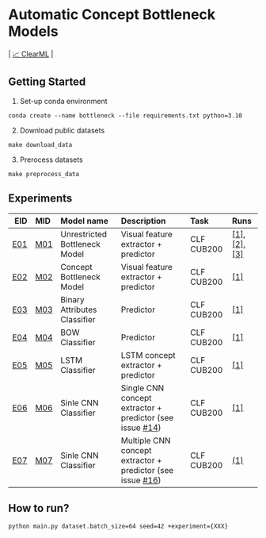 # Automatic Concept Bottleneck Models
| [📈 ClearML](http://10.100.11.149:8080/projects/747cd2ee35374486acb675187990cf67/experiments) |

## Getting Started
1. Set-up conda environment
```
conda create --name bottleneck --file requirements.txt python=3.10
```
2. Download public datasets
```
make download_data
```
3. Prerocess datasets
```
make preprocess_data
```
## Experiments
| EID   | MID | Model name | Description | Task | Runs |
| ----:| :--- | :---  | :----       | :--- |:--- |
| [E01](autoconcept/config/conf/experiment/E01.yaml) | [M01](autoconcept/config/conf/model/M01.yaml) | Unrestricted Bottleneck Model | Visual feature extractor + predictor | CLF CUB200 | [[1]](http://10.100.11.149:8080/projects/747cd2ee35374486acb675187990cf67/experiments/45290810b6594c90bd67599f9a9eb948), [[2]](http://10.100.11.149:8080/projects/747cd2ee35374486acb675187990cf67/experiments/7acaef594d8e4785b0259341ed68d619), [[3]](http://10.100.11.149:8080/projects/747cd2ee35374486acb675187990cf67/experiments/46375d4209234e33abb4c9db98fee285/info-output/metrics/scalar) |
| [E02](autoconcept/config/conf/experiment/E02.yaml) | [M02](autoconcept/config/conf/model/M02.yaml) | Concept Bottleneck Model | Visual feature extractor + predictor | CLF CUB200 | [[1]](http://10.100.11.149:8080/projects/747cd2ee35374486acb675187990cf67/experiments/0651aab925ed46b4bde3574cf523bbd1) |
| [E03](autoconcept/config/conf/experiment/E03.yaml) | [M03](autoconcept/config/conf/model/M03.yaml) | Binary Attributes Classifier | Predictor | CLF CUB200 | [[1]](http://10.100.11.149:8080/projects/747cd2ee35374486acb675187990cf67/experiments/60fddd0c2a0f46f384e597c5e33d1b2e) |
| [E04](autoconcept/config/conf/experiment/E04.yaml) | [M04](autoconcept/config/conf/model/M04.yaml) | BOW Classifier | Predictor | CLF CUB200 | [[1]](http://10.100.11.149:8080/projects/747cd2ee35374486acb675187990cf67/experiments/4f04a00d9b9a418fb69ac44dd77d4fbf) |
| [E05](autoconcept/config/conf/experiment/E05.yaml) | [M05](autoconcept/config/conf/model/M05.yaml) | LSTM Classifier | LSTM concept extractor + predictor | CLF CUB200 | [[1]](http://10.100.11.149:8080/projects/747cd2ee35374486acb675187990cf67/experiments/e1e2454081d04be7aaac8a0b5597c583) |
| [E06](autoconcept/config/conf/experiment/E06.yaml) | [M06](autoconcept/config/conf/model/M06.yaml) | Sinle CNN Classifier | Single CNN concept extractor + predictor (see issue [#14](https://github.com/DanisAlukaev/AutoConceptBottleneck/issues/14)) | CLF CUB200 | [[1]](http://10.100.11.149:8080/projects/747cd2ee35374486acb675187990cf67/experiments/61fe6ef5e7594f0586d1b814402d173b) |
| [E07](autoconcept/config/conf/experiment/E07.yaml) | [M07](autoconcept/config/conf/model/M07.yaml) | Sinle CNN Classifier | Multiple CNN concept extractor + predictor (see issue [#16](https://github.com/DanisAlukaev/AutoConceptBottleneck/issues/16)) | CLF CUB200 | [(1)]() |


## How to run?
```
python main.py dataset.batch_size=64 seed=42 +experiment={XXX}
```
